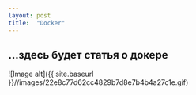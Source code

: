 ```yaml
---
layout: post
title:  "Docker"
---
```

## ...здесь будет статья о докере

![Image alt]({{ site.baseurl }}//images/22e8c77d62cc4829b7d8e7b4b4a27c1e.gif)
